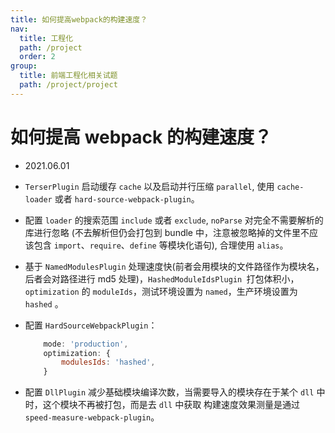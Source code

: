 ```yaml
---
title: 如何提高webpack的构建速度？
nav:
  title: 工程化
  path: /project
  order: 2
group:
  title: 前端工程化相关试题
  path: /project/project
---
```


# 如何提高 webpack 的构建速度？

- 2021.06.01

- `TerserPlugin` 启动缓存 `cache` 以及启动并行压缩 `parallel`, 使用 `cache-loader` 或者 `hard-source-webpack-plugin`。

- 配置 `loader` 的搜索范围 `include` 或者 `exclude`, `noParse` 对完全不需要解析的库进行忽略 (不去解析但仍会打包到 bundle 中，注意被忽略掉的文件里不应该包含 `import`、`require`、`define` 等模块化语句), 合理使用 `alias`。

- 基于 `NamedModulesPlugin` 处理速度快(前者会用模块的文件路径作为模块名，后者会对路径进行 md5 处理)，`HashedModuleIdsPlugin `打包体积小，`optimization` 的 `moduleIds`，测试环境设置为 `named`，生产环境设置为 `hashed` 。

- 配置 `HardSourceWebpackPlugin`：

  ```js
      mode: 'production',
      optimization: {
          modulesIds: 'hashed',
      }
  ```

- 配置 `DllPlugin` 减少基础模块编译次数，当需要导入的模块存在于某个 `dll` 中时，这个模块不再被打包，而是去 `dll` 中获取 构建速度效果测量是通过 `speed-measure-webpack-plugin`。

